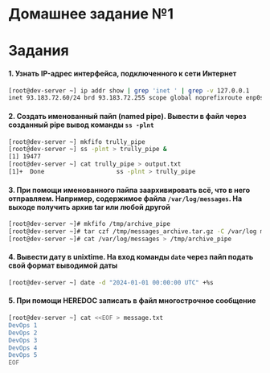 # Домашнее задание №1



# Задания

#### 1. Узнать IP-адрес интерфейса, подключенного к сети Интернет
```sh
[root@dev-server ~] ip addr show | grep 'inet ' | grep -v 127.0.0.1
inet 93.183.72.60/24 brd 93.183.72.255 scope global noprefixroute enp0s5
```

#### 2. Создать именованный пайп (named pipe). Вывести в файл через созданный pipe вывод команды `ss -plnt`
```sh
[root@dev-server ~] mkfifo trully_pipe
[root@dev-server ~] ss -plnt > trully_pipe &
[1] 19477
[root@dev-server ~] cat trully_pipe > output.txt
[1]+  Done                    ss -plnt > trully_pipe
```
#### 3. При помощи именованного пайпа заархивировать всё, что в него отправляем. Например, содержимое файла `/var/log/messages`. На выходе получить архив tar или любой другой
```sh
[root@dev-server ~]# mkfifo /tmp/archive_pipe
[root@dev-server ~]# tar czf /tmp/messages_archive.tar.gz -C /var/log messages < /tmp/archive_pipe &
[root@dev-server ~]# cat /var/log/messages > /tmp/archive_pipe
```
#### 4. Вывести дату в unixtime. На вход команды `date` через пайп подать свой формат выводимой даты
```sh
[root@dev-server ~] date -d "2024-01-01 00:00:00 UTC" +%s
```
#### 5. При помощи HEREDOC записать в файл многострочное сообщение
```sh
[root@dev-server ~] cat <<EOF > message.txt
DevOps 1
DevOps 2
DevOps 3
DevOps 4
DevOps 5
EOF
```


